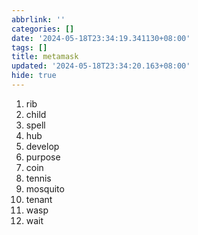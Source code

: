 ```yaml
---
abbrlink: ''
categories: []
date: '2024-05-18T23:34:19.341130+08:00'
tags: []
title: metamask
updated: '2024-05-18T23:34:20.163+08:00'
hide: true
---
```

1. rib
2. child
3. spell
4. hub
5. develop
6. purpose
7. coin
8. tennis
9. mosquito
10. tenant
11. wasp
12. wait
